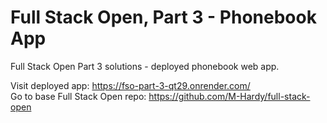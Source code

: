 # Full Stack Open, Part 3 - Phonebook App

Full Stack Open Part 3 solutions - deployed phonebook web app.

Visit deployed app: https://fso-part-3-qt29.onrender.com/ <br />
Go to base Full Stack Open repo: https://github.com/M-Hardy/full-stack-open
